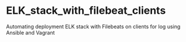 # ELK_stack_with_filebeat_clients
Automating deployment ELK stack with Filebeats on clients for log using Ansible and Vagrant
